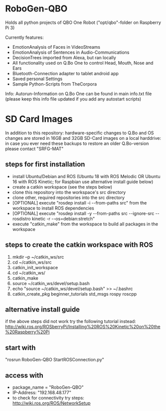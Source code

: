 # RoboGen-QBO
Holds all python projects of QBO One Robot ("opt/qbo"-folder on Raspberry Pi 3)

Currently features:
- EmotionAnalysis of Faces in VideoStreams
- EmotionAnalysis of Sentences in Audio-Communications
- DecisionTrees imported from Alexa, but ran locally
- All functionality used on Q.Bo One to control Head, Mouth, Nose and Ears
- Bluetooth-Connection adapter to tablet android app
- Saved personal Settings
- Sample Python-Scripts from TheCorpora

Info: Autorun-Information on Q.Bo One can be found in main info.txt file (please keep this info file updated if you add any autostart scripts)

# SD Card Images
In addition to this repository: hardware-specific changes to Q.Bo and OS changes are stored in 16GB and 32GB SD-Card images on a local harddrive: in case you ever need these backups to restore an older Q.Bo-version please contact "SRFG-MAT"

## steps for first installation
- install Ubuntu/Debian and ROS (Ubuntu 18 with ROS Melodic OR Ubuntu 16 with ROS Kinetic; for Raspbian use alternative install guide below)
- create a catkin workspace (see the steps below)
- clone this repository into the workspace's src directory
- clone other, required repositories into the src directory
- [OPTIONAL] execute "rosdep install -i --from-paths src" from the workspace to install ROS dependencies
- [OPTIONAL] execute "rosdep install -y --from-paths src --ignore-src --rosdistro kinetic -r --os=debian:stretch"
- execute "catkin_make" from the workspace to build all packages in the workspace

## steps to create the catkin workspace with ROS
1) mkdir –p ~/catkin_ws/src
2) cd ~/catkin_ws/src
3) catkin_init_workspace
4) cd ~/catkin_ws/
5) catkin_make
6) source ~/catkin_ws/devel/setup.bash
7) echo "source ~/catkin_ws/devel/setup.bash" >> ~/.bashrc
8) catkin_create_pkg beginner_tutorials std_msgs rospy roscpp

## alternative install guide
if the above steps did not work try the following tutorial instead:
http://wiki.ros.org/ROSberryPi/Installing%20ROS%20Kinetic%20on%20the%20Raspberry%20Pi

## start with
"rosrun RoboGen-QBO StartROSConnection.py"

## access with
- package_name = "RoboGen-QBO"
- IP-Address: "192.168.48.177"
- to check for connectivity try steps: http://wiki.ros.org/ROS/NetworkSetup
